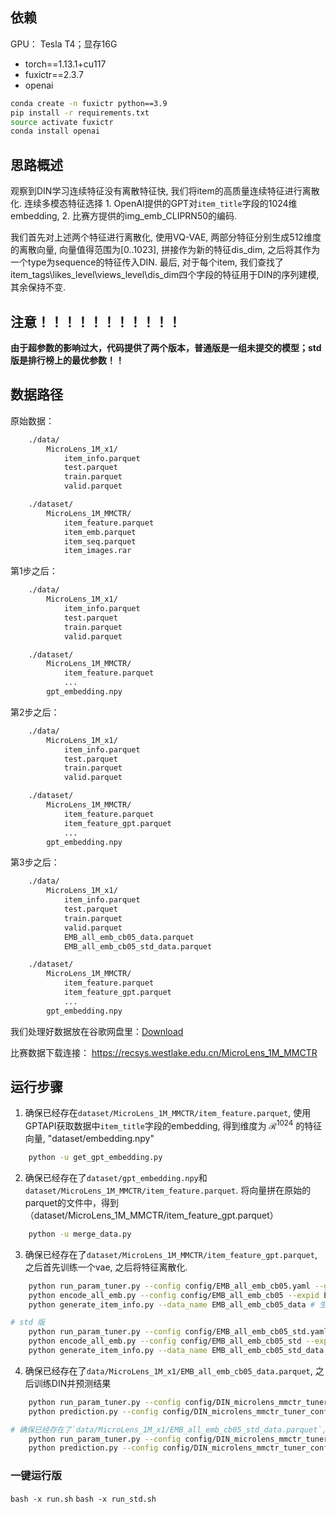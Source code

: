
## 依赖

GPU： Tesla T4；显存16G

+ torch==1.13.1+cu117
+ fuxictr==2.3.7
+ openai

```sh
conda create -n fuxictr python==3.9
pip install -r requirements.txt
source activate fuxictr
conda install openai
```


## 思路概述
观察到DIN学习连续特征没有离散特征快, 我们将item的高质量连续特征进行离散化. 连续多模态特征选择
    1. OpenAI提供的GPT对`item_title`字段的1024维embedding, 
    2. 比赛方提供的img_emb_CLIPRN50的编码.

我们首先对上述两个特征进行离散化, 使用VQ-VAE, 两部分特征分别生成512维度的离散向量, 向量值得范围为[0..1023], 拼接作为新的特征dis_dim, 之后将其作为一个type为sequence的特征传入DIN. 最后, 对于每个item, 我们查找了item_tags\likes_level\views_level\dis_dim四个字段的特征用于DIN的序列建模, 其余保持不变.

## 注意！！！！！！！！！！！

**由于超参数的影响过大，代码提供了两个版本，普通版是一组未提交的模型；std版是排行榜上的最优参数！！**

##  数据路径

原始数据：
```txt
    ./data/
        MicroLens_1M_x1/
            item_info.parquet
            test.parquet
            train.parquet
            valid.parquet

    ./dataset/
        MicroLens_1M_MMCTR/
            item_feature.parquet
            item_emb.parquet   
            item_seq.parquet  
            item_images.rar  
```

第1步之后：
```txt
    ./data/
        MicroLens_1M_x1/
            item_info.parquet
            test.parquet
            train.parquet
            valid.parquet

    ./dataset/
        MicroLens_1M_MMCTR/
            item_feature.parquet
            ...
        gpt_embedding.npy
```

第2步之后：
```txt
    ./data/
        MicroLens_1M_x1/
            item_info.parquet
            test.parquet
            train.parquet
            valid.parquet

    ./dataset/
        MicroLens_1M_MMCTR/
            item_feature.parquet
            item_feature_gpt.parquet
            ...
        gpt_embedding.npy
```

第3步之后：
```txt
    ./data/
        MicroLens_1M_x1/
            item_info.parquet
            test.parquet
            train.parquet
            valid.parquet
            EMB_all_emb_cb05_data.parquet
            EMB_all_emb_cb05_std_data.parquet

    ./dataset/
        MicroLens_1M_MMCTR/
            item_feature.parquet
            item_feature_gpt.parquet
            ...
        gpt_embedding.npy
```

我们处理好数据放在谷歌网盘里：[Download](https://drive.google.com/drive/folders/1gBLHc1lXqW1IqyihuiBVuExz2LX3sJ_n?usp=sharing)

比赛数据下载连接： https://recsys.westlake.edu.cn/MicroLens_1M_MMCTR

## 运行步骤

1. 确保已经存在`dataset/MicroLens_1M_MMCTR/item_feature.parquet`, 使用GPTAPI获取数据中`item_title`字段的embedding, 得到维度为 $\mathcal{R}^1024$ 的特征向量, "dataset/embedding.npy"

```sh
    python -u get_gpt_embedding.py
```

2. 确保已经存在了`dataset/gpt_embedding.npy`和`dataset/MicroLens_1M_MMCTR/item_feature.parquet`. 将向量拼在原始的parquet的文件中，得到（dataset/MicroLens_1M_MMCTR/item_feature_gpt.parquet）

```sh
    python -u merge_data.py
```

3.  确保已经存在了`dataset/MicroLens_1M_MMCTR/item_feature_gpt.parquet`, 之后首先训练一个vae, 之后将特征离散化.

```sh
    python run_param_tuner.py --config config/EMB_all_emb_cb05.yaml --gpu 0 --script run_all_embedding # 训练
    python encode_all_emb.py --config config/EMB_all_emb_cb05 --expid EMB_cb_allemb_001_89dd7fc0 --gpu 0 # 标注
    python generate_item_info.py --data_name EMB_all_emb_cb05_data # 生成item_info文件
```
```sh
# std 版
    python run_param_tuner.py --config config/EMB_all_emb_cb05_std.yaml --gpu 0 --script run_all_embedding # 训练
    python encode_all_emb.py --config config/EMB_all_emb_cb05_std --expid EMB_cb_allemb_001_41148123 --gpu 0 # 标注
    python generate_item_info.py --data_name EMB_all_emb_cb05_std_data # 生成item_info文件
```

4.  确保已经存在了`data/MicroLens_1M_x1/EMB_all_emb_cb05_data.parquet`, 之后训练DIN并预测结果

```sh
    python run_param_tuner.py --config config/DIN_microlens_mmctr_tuner_config_qvq.yaml --gpu 0
    python prediction.py --config config/DIN_microlens_mmctr_tuner_config_qvq --expid DIN_MicroLens_1M_x1_001_22cde3b8 --gpu 0
```

```sh
# 确保已经存在了`data/MicroLens_1M_x1/EMB_all_emb_cb05_std_data.parquet`, 之后训练DIN并预测结果
    python run_param_tuner.py --config config/DIN_microlens_mmctr_tuner_config_qvq_std.yaml --gpu 0
    python prediction.py --config config/DIN_microlens_mmctr_tuner_config_qvq_std --expid DIN_MicroLens_1M_x1_001_462cd4cb --gpu 0
```


### 一键运行版

`bash -x run.sh`
`bash -x run_std.sh`
